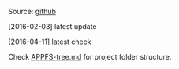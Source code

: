 Source: [github](https://github.com/angular/material-start)

[2016-02-03] latest update

[2016-04-11] latest check

Check [APPFS-tree.md](./APPFS-tree.md) for project folder structure.